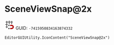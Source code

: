# SceneViewSnap@2x
![](/img/SceneViewSnap@2x.png)
GUID: `-7415950834163874332`
```
EditorGUIUtility.IconContent("SceneViewSnap@2x")
```
